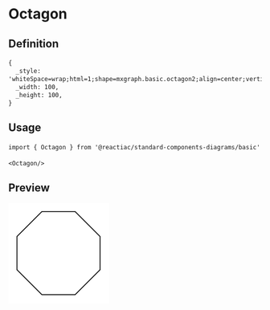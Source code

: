 # Octagon

## Definition

```
{
  _style: 'whiteSpace=wrap;html=1;shape=mxgraph.basic.octagon2;align=center;verticalAlign=middle;dx=15;',
  _width: 100,
  _height: 100,
}
```

## Usage

```
import { Octagon } from '@reactiac/standard-components-diagrams/basic'

<Octagon/>
```

## Preview

<img src="./octagon.png" width="200"/>
